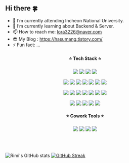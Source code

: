 ## Hi there 🍀

<!--
**rimi3226/rimi3226** is a ✨ _special_ ✨ repository because its `README.md` (this file) appears on your GitHub profile.

Here are some ideas to get you started:

- 🔭 I’m currently working on ...
- 🌱 I’m currently learning ...
- 👯 I’m looking to collaborate on ...
- 🤔 I’m looking for help with ...
- 💬 Ask me about ...
- 📫 How to reach me: ...
- 😄 Pronouns: ...
- ⚡ Fun fact: ...
-->

- 🔭 I’m currently attending Incheon National University.
- 🌱 I’m currently learning about Backend & Server.
- 📫 How to reach me: lora3226@naver.com
- 😎 My Blog : https://hasumang.tistory.com/
- ⚡ Fun fact: ...

<div align="center">
 <h4> ⭐️ Tech Stack ⭐️ </h4>

 <img src="https://img.shields.io/badge/JAVA-007396?style=plastic&logo=appveyor&logo=java&logoColor=white"> <img src="https://img.shields.io/badge/C++-00599C?style=plastic&logo=c%2B%2B&logoColor=white">
 <img src="https://img.shields.io/badge/PYTHON-3776AB?style=plastic&logo=python&logoColor=white"> 
 <img src="https://img.shields.io/badge/-C%23-000000?logo=Csharp&style=plastic&logoColor=white">
 
  <img src="https://img.shields.io/badge/HTML-E34F26?style=plastic&logo=html5&logoColor=white"> <img src="https://img.shields.io/badge/CSS-1572B6?style=plastic&logo=css3&logoColor=white"> 
  <img src="https://img.shields.io/badge/JavaScript-F7DF1E?style=plastic&logo=javascript&logoColor=black">
  <img src="https://img.shields.io/badge/Express-000000?style=plastic&logo=express&logoColor=white">
  <img src="https://img.shields.io/badge/Bootstrap-7952B3?style=plastic&logo=bootstrap&logoColor=white">
  <img src="https://img.shields.io/badge/React-61DAFB?style=plastic&logo=react&logoColor=white">
  <img src="https://img.shields.io/badge/NodeJS-339933?style=plastic&logo=Node.js&logoColor=white">
  
  <img src="https://img.shields.io/badge/Linux-FCC624?style=plastic&logo=linux&logoColor=black"> <img src="https://img.shields.io/badge/AWS-232F3E?style=plastic&logo=AmazonAWS&logoColor=white">
  <img src="https://img.shields.io/badge/AWS RDS-527FFF?style=plastic&logo=AmazonRDS&logoColor=black">
  <img src="https://img.shields.io/badge/AWS EC2-FF9900?style=plastic&logo=AmazonEC2&logoColor=black">
  <img src="https://img.shields.io/badge/Docker-2496ED?style=plastic&logo=docker&logoColor=black">
  <img src="https://img.shields.io/badge/Kubernetes-326CE5?style=plastic&logo=kubernetes&logoColor=black">
  <img src="https://img.shields.io/badge/Ubuntu-E95420?style=plastic&logo=ubuntu&logoColor=black">
  

  <img src="https://img.shields.io/badge/Spring-6DB33F?style=plastic&logo=spring&logoColor=black"> <img src="https://img.shields.io/badge/SpringBoot-6DB33F?style=plastic&logo=springboot&logoColor=black">
  <img src="https://img.shields.io/badge/MariaDB-003545?style=plastic&logo=mariadb&logoColor=black">
  <img src="https://img.shields.io/badge/MySQL-4479A1?style=plastic&logo=mysql&logoColor=white">
  <img src="https://img.shields.io/badge/Xamarin-3498DB?style=plastic&logo=xamarin&logoColor=black">

  
  <h4> ⭐️ Cowork Tools ⭐️ </h4>
  <img src="https://img.shields.io/badge/github-181717?style=plastic&logo=github&logoColor=white"> <img src="https://img.shields.io/badge/git-F05032?style=plastic&logo=git&logoColor=white">
  <img src="https://img.shields.io/badge/Notion-000000?style=plastic&logo=notion&logoColor=white">
  <img src="https://img.shields.io/badge/slack-4A154B?style=plastic&logo=slack&logoColor=white">
 
</div>
<br>
<br>
<br>

![Rimi's GitHub stats](https://github-readme-stats.vercel.app/api?username=rimi3226&show_icons=true&theme=radical&card_width=400)
[![GitHub Streak](https://streak-stats.demolab.com?user=rimi3226&theme=radical&card_width=400)](https://git.io/streak-stats)

